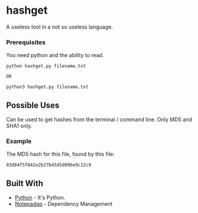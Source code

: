 # hashget

A useless tool in a not so useless language. 

### Prerequisites

You need python and the ability to read. 

```
python hashget.py filename.txt

OR 

python3 hashget.py filename.txt
```

## Possible Uses

Can be used to get hashes from the terminal / command line. Only MD5 and SHA1 only. 


### Example

The MD5 hash for this file, found by this file:

```
93d84f5f842e2b27b45d5d096e9c12c9
```

## Built With

* [Python](https://www.python.org/) - It's Python.
* [Notepadqq](https://notepadqq.com/s/) - Dependency Management
